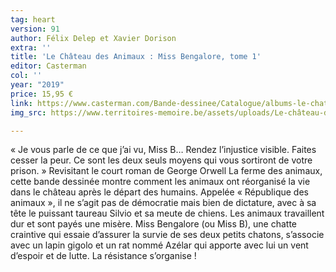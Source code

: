 ```yaml
---
tag: heart
version: 91
author: Félix Delep et Xavier Dorison
extra: ''
title: 'Le Château des Animaux : Miss Bengalore, tome 1'
editor: Casterman
col: ''
year: "2019"
price: 15,95 €
link: https://www.casterman.com/Bande-dessinee/Catalogue/albums-le-chateau-des-animaux/le-chateau-des-animaux-1-miss-bengalore1
img_src: https://www.territoires-memoire.be/assets/uploads/Le-château-des-animaux.jpg

---
```

« Je vous parle de ce que j’ai vu, Miss B… Rendez l’injustice visible. Faites cesser la peur. Ce sont les deux seuls moyens qui vous sortiront de votre prison. » Revisitant le court roman de George Orwell La ferme des animaux, cette bande dessinée montre comment les animaux ont réorganisé la vie dans le château après le départ des humains. Appelée « République des animaux », il ne s’agit pas de démocratie mais bien de dictature, avec à sa tête le puissant taureau Silvio et sa meute de chiens. Les animaux travaillent dur et sont payés une misère. Miss Bengalore (ou Miss B), une chatte craintive qui essaie d’assurer la survie de ses deux petits chatons, s’associe avec un lapin gigolo et un rat nommé Azélar qui apporte avec lui un vent d’espoir et de lutte. La résistance s’organise&nbsp;!